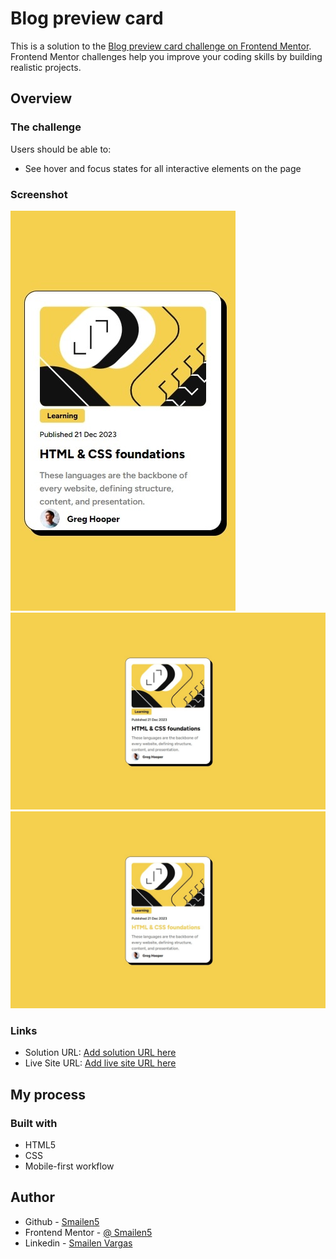 # Blog preview card

This is a solution to the [Blog preview card challenge on Frontend Mentor](https://www.frontendmentor.io/challenges/blog-preview-card-ckPaj01IcS). Frontend Mentor challenges help you improve your coding skills by building realistic projects. 


## Overview

### The challenge

Users should be able to:

- See hover and focus states for all interactive elements on the page

### Screenshot

![smartphone](./screenshot/smartphone.jpeg)
![desktop](./screenshot/desktop.jpeg)
![desktop](./screenshot/desktop%20hover.jpeg)



### Links

- Solution URL: [Add solution URL here](https://github.com/Smailen5/Frontend-Mentor-Challenge/tree/main/blog-preview-card-main-main)
- Live Site URL: [Add live site URL here](https://smailen5.github.io/Frontend-Mentor-Challenge/blog-preview-card-main-main/)

## My process

### Built with

- HTML5
- CSS
- Mobile-first workflow


## Author

- Github - [Smailen5](https://github.com/Smailen5)
- Frontend Mentor - [@ Smailen5](https://www.frontendmentor.io/profile/Smailen5)
- Linkedin - [Smailen Vargas](https://www.linkedin.com/in/smailen-vargas/)
